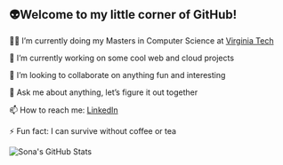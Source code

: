 ## 👽Welcome to my little corner of GitHub!

👨‍🎓 I’m currently doing my Masters in Computer Science at [Virginia Tech](https://www.vt.edu)  

🔭 I’m currently working on some cool web and cloud projects  

👯 I’m looking to collaborate on anything fun and interesting  

💬 Ask me about anything, let’s figure it out together  

📫 How to reach me: [LinkedIn](https://www.linkedin.com/in/sona-gj/)  

⚡ Fun fact: I can survive without coffee or tea  

![Sona's GitHub Stats](https://github-readme-stats.vercel.app/api?username=sona-gj&show_icons=true&theme=default)

